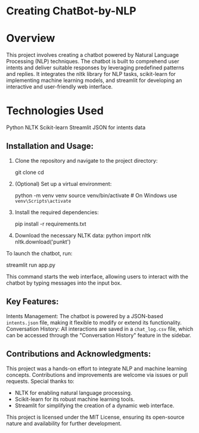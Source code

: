 # Creating ChatBot-by-NLP
# Overview
This project involves creating a chatbot powered by Natural Language Processing (NLP) techniques. The chatbot is built to comprehend user intents and deliver suitable responses by leveraging predefined patterns and replies. It integrates the nltk library for NLP tasks, scikit-learn for implementing machine learning models, and streamlit for developing an interactive and user-friendly web interface.
# Technologies Used
Python
NLTK
Scikit-learn
Streamlit
JSON for intents data
## Installation and Usage:
1. Clone the repository and navigate to the project directory:
   
   git clone <repository-url>
   cd <repository-directory>
  
2. (Optional) Set up a virtual environment:
   
   python -m venv venv
   source venv/bin/activate  # On Windows use `venv\Scripts\activate`
   
3. Install the required dependencies:
   
   pip install -r requirements.txt
   
4. Download the necessary NLTK data:
   python
   import nltk
   nltk.download('punkt')


To launch the chatbot, run:

streamlit run app.py

This command starts the web interface, allowing users to interact with the chatbot by typing messages into the input box.

## Key Features:
Intents Management: The chatbot is powered by a JSON-based `intents.json` file, making it flexible to modify or extend its functionality.
Conversation History: All interactions are saved in a `chat_log.csv` file, which can be accessed through the "Conversation History" feature in the sidebar.

## Contributions and Acknowledgments:
This project was a hands-on effort to integrate NLP and machine learning concepts. Contributions and improvements are welcome via issues or pull requests. Special thanks to:
- NLTK for enabling natural language processing.
- Scikit-learn for its robust machine learning tools.
- Streamlit for simplifying the creation of a dynamic web interface.

This project is licensed under the MIT License, ensuring its open-source nature and availability for further development.
